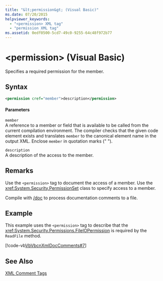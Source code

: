 ```yaml
---
title: "&lt;permission&gt; (Visual Basic)"
ms.date: 07/20/2015
helpviewer_keywords: 
  - "<permission> XML tag"
  - "permission XML tag"
ms.assetid: 0edf0500-5cd7-49c0-9255-64c48f972b77
---
```

# &lt;permission&gt; (Visual Basic)
Specifies a required permission for the member.  
  
## Syntax  
  
```xml  
<permission cref="member">description</permission>  
```  
  
#### Parameters  
 `member`  
 A reference to a member or field that is available to be called from the current compilation environment. The compiler checks that the given code element exists and translates `member` to the canonical element name in the output XML. Enclose `member` in quotation marks (" ").  
  
 `description`  
 A description of the access to the member.  
  
## Remarks  
 Use the `<permission>` tag to document the access of a member. Use the <xref:System.Security.PermissionSet> class to specify access to a member.  
  
 Compile with [/doc](../../../visual-basic/reference/command-line-compiler/doc.md) to process documentation comments to a file.  
  
## Example  
 This example uses the `<permission>` tag to describe that the <xref:System.Security.Permissions.FileIOPermission> is required by the `ReadFile` method.  
  
 [!code-vb[VbVbcnXmlDocComments#7](../../../visual-basic/language-reference/xmldoc/codesnippet/VisualBasic/permission_1.vb)]  
  
## See Also  
 [XML Comment Tags](../../../visual-basic/language-reference/xmldoc/index.md)
